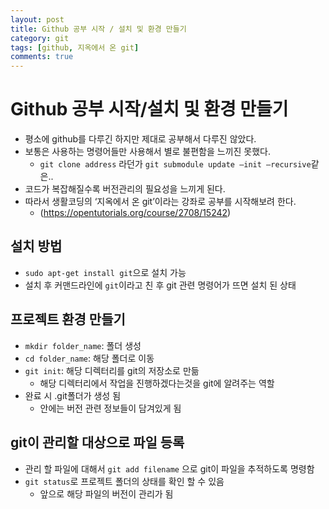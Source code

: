 ```yaml
---
layout: post
title: Github 공부 시작 / 설치 및 환경 만들기 
category: git
tags: [github, 지옥에서 온 git]
comments: true
---
```


# Github 공부 시작/설치 및 환경 만들기

- 평소에 github를 다루긴 하지만 제대로 공부해서 다루진 않았다.
- 보통은 사용하는 명령어들만 사용해서 별로 불편함을 느끼진 못했다.
  - `git clone address` 라던가 `git submodule update —init —recursive`같은..
- 코드가 복잡해질수록 버전관리의 필요성을 느끼게 된다.
- 따라서 생활코딩의 ‘지옥에서 온 git’이라는 강좌로 공부를 시작해보려 한다.
  - (https://opentutorials.org/course/2708/15242)
## 설치 방법
- `sudo apt-get install git`으로 설치 가능
- 설치 후 커맨드라인에 `git`이라고 친 후 git 관련 명령어가 뜨면 설치 된 상태

## 프로젝트 환경 만들기
- `mkdir folder_name`: 폴더 생성
- `cd folder_name`: 해당 폴더로 이동
- `git init`: 해당 디렉터리를 git의 저장소로 만듦
	- 해당 디렉터리에서 작업을 진행하겠다는것을 git에 알려주는 역할
- 완료 시 .git폴더가 생성 됨
	-  안에는 버전 관련 정보들이 담겨있게 됨

## git이 관리할 대상으로 파일 등록
- 관리 할 파일에 대해서 `git add filename` 으로 git이 파일을 추적하도록 명령함
- `git status`로 프로젝트 폴더의 상태를 확인 할 수 있음
	- 앞으로 해당 파일의 버전이 관리가 됨
